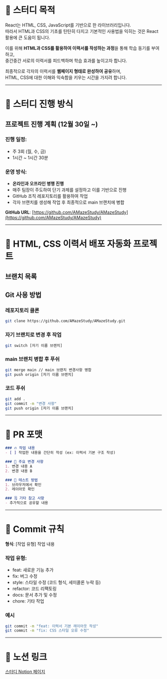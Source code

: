 # 🧩 스터디 목적
React는 HTML, CSS, JavaScript를 기반으로 한 라이브러리입니다.  
따라서 HTML과 CSS의 기초를 탄탄히 다지고 기본적인 사용법을 익히는 것은 React 활용에 큰 도움이 됩니다.

이를 위해 **HTML과 CSS를 활용하여 이력서를 작성하는 과정**을 통해 학습 동기를 부여하고,  
중간중간 서로의 이력서를 피드백하며 학습 효과를 높이고자 합니다.

최종적으로 각자의 이력서를 **웹페이지 형태로 완성하여 공유**하며,  
HTML, CSS에 대한 이해와 익숙함을 키우는 시간을 가지려 합니다.

---

# 📑 스터디 진행 방식

## 프로젝트 진행 계획 (12월 30일 ~)

### 진행 일정:
- 주 3회 (월, 수, 금)
- 1시간 ~ 1시간 30분

### 운영 방식:
- **온라인과 오프라인 병행 진행**
- 매주 팀장이 주도하여 단기 과제를 설정하고 이를 기반으로 진행
- GitHub 조직 레포지토리를 활용하여 작업
- 각자 브랜치를 생성해 작업 후 최종적으로 main 브랜치에 병합

**GitHub URL**: [https://github.com/AMazeStudy/AMazeStudy](https://github.com/AMazeStudy/AMazeStudy)

---

# 🚀 HTML, CSS 이력서 배포 자동화 프로젝트

## 브랜치 목록

## Git 사용 방법

### 레포지토리 클론
```bash
git clone https://github.com/AMazeStudy/AMazeStudy.git
```

### 자기 브랜치로 변경 후 작업
```bash
git switch [자기 이름 브랜치]
```

### main 브랜치 병합 후 푸쉬
```bash
git merge main // main 브랜치 변경사항 병합
git push origin [자기 이름 브랜치]
```

### 코드 푸쉬
```bash
git add .
git commit -m "변경 사항"
git push origin [자기 이름 브랜치]
```

---

# 📝 PR 포맷
```markdown
### 🔥 작업 내용
- [ ] 작업한 내용을 간단히 작성 (ex: 이력서 기본 구조 작성)

### 📌 주요 변경 사항
1. 변경 내용 A
2. 변경 내용 B

### 🚀 테스트 방법
1. 브라우저에서 확인
2. 레이아웃 확인

### 🗒️ 기타 참고 사항
- 추가적으로 공유할 내용
```

---

# 📂 Commit 규칙

**형식**: [작업 유형] 작업 내용  

### 작업 유형:
- feat: 새로운 기능 추가
- fix: 버그 수정
- style: 스타일 수정 (코드 형식, 세미콜론 누락 등)
- refactor: 코드 리팩토링
- docs: 문서 추가 및 수정
- chore: 기타 작업

### 예시
```bash
git commit -m "feat: 이력서 기본 레이아웃 작성"
git commit -m "fix: CSS 스타일 오류 수정"
```

---

# 📎 노션 링크
[스터디 Notion 페이지](https://boiling-capri-3b8.notion.site/STUD001-HTML-169077591f228068bbd7e2e41d5cb21e?pvs=74)
